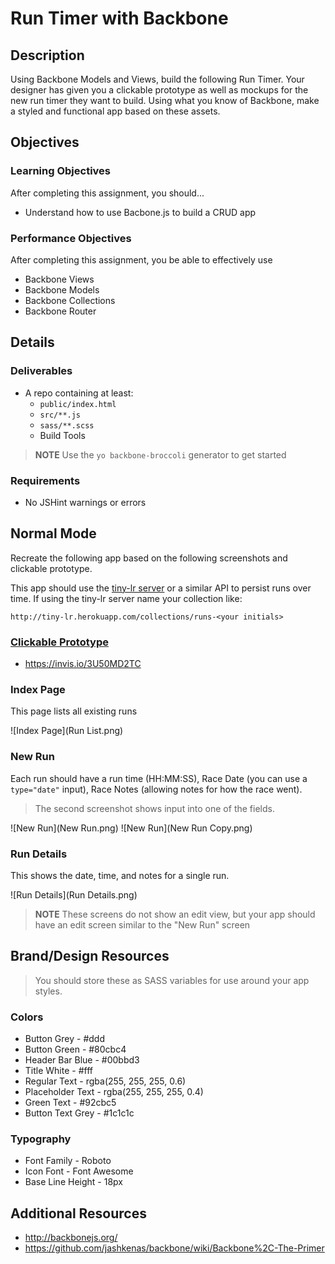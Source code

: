 # Run Timer with Backbone

## Description

Using Backbone Models and Views, build the following Run Timer.
Your designer has given you a clickable prototype as well as mockups for the new run timer they want to build.
Using what you know of Backbone, make a styled and functional app based on these assets.

## Objectives

### Learning Objectives

After completing this assignment, you should...

* Understand how to use Bacbone.js to build a CRUD app

### Performance Objectives

After completing this assignment, you be able to effectively use

* Backbone Views
* Backbone Models
* Backbone Collections
* Backbone Router

## Details

### Deliverables

* A repo containing at least:
  * `public/index.html`
  * `src/**.js`
  * `sass/**.scss`
  * Build Tools

> **NOTE** Use the `yo backbone-broccoli` generator to get started

### Requirements

* No JSHint warnings or errors

## Normal Mode

Recreate the following app based on the following screenshots and clickable prototype.

This app should use the [tiny-lr server](http://tiny-lr.herokuapp.com) or a similar API to persist runs over time.
If using the tiny-lr server name your collection like:

```
http://tiny-lr.herokuapp.com/collections/runs-<your initials>
```

### [Clickable Prototype](https://invis.io/3U50MD2TC)

* https://invis.io/3U50MD2TC

### Index Page

This page lists all existing runs

![Index Page](Run List.png)

### New Run

Each run should have a run time (HH:MM:SS), Race Date (you can use a `type="date"` input), Race Notes (allowing notes for how the race went).

> The second screenshot shows input into one of the fields.

![New Run](New Run.png)
![New Run](New Run Copy.png)

### Run Details

This shows the date, time, and notes for a single run.

![Run Details](Run Details.png)

> **NOTE** These screens do not show an edit view, but your app should have an edit screen similar to the "New Run" screen

## Brand/Design Resources

> You should store these as SASS variables for use around your app styles.

### Colors

* Button Grey - #ddd
* Button Green - #80cbc4
* Header Bar Blue - #00bbd3
* Title White - #fff
* Regular Text - rgba(255, 255, 255, 0.6)
* Placeholder Text - rgba(255, 255, 255, 0.4)
* Green Text - #92cbc5
* Button Text Grey - #1c1c1c

### Typography

* Font Family - Roboto
* Icon Font - Font Awesome
* Base Line Height - 18px

## Additional Resources

* http://backbonejs.org/
* https://github.com/jashkenas/backbone/wiki/Backbone%2C-The-Primer
